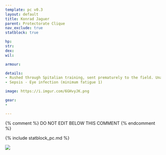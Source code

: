 ```yaml
---
template: pc v0.3
layout: default
title: Konrad Jaguer
parent: Protectorate Clique
nav_exclude: true
statblock: true

hp: 
str: 
dex: 
wil: 

armour: 

details:
- Rushed through Spitalian training, sent prematurely to the field. Unaware and keen. Holds a tome. 18 yo.
- Sepsis - Eye infection (minimum fatigue 1)

image: https://i.imgur.com/6GHvyJK.png

gear:
-

---
```


{% comment %}
DO NOT EDIT BELOW THIS COMMENT
{% endcomment %}

{% include statblock_pc.md %}

![](https://i.imgur.com/6WZkd0E.png)
